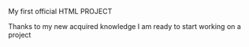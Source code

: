 My first official HTML PROJECT

Thanks to my new acquired knowledge I am ready to start working on a project